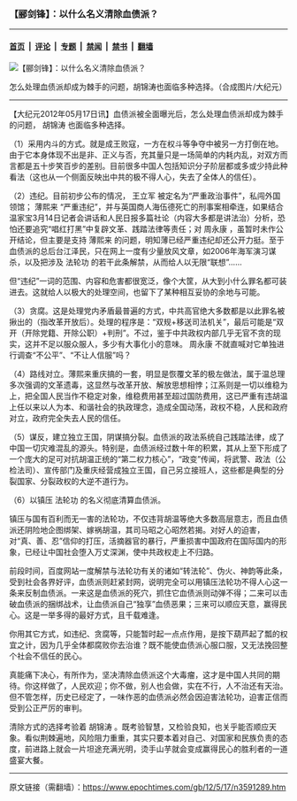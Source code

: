 ### 【郦剑锋】：以什么名义清除血债派？

---

#### [首页](../../../..?n3591289) &nbsp;|&nbsp; [评论](../../../../../epoch-comment?n3591289) &nbsp;|&nbsp; [专题](../../../../../epoch-special?n3591289) &nbsp;|&nbsp; [禁闻](../../../../../epoch-news?n3591289) &nbsp;|&nbsp; [禁书](../../../../../books?n3591289) &nbsp;|&nbsp; [翻墙](https://github.com/gfw-breaker/nogfw/blob/master/README.md?n3591289)


<div><img alt="【郦剑锋】：以什么名义清除血债派？" class="attachment-djy_600_400 size-djy_600_400 wp-post-image" src="https://i.epochtimes.com/assets/uploads/2012/05/1205180832412039-480x400.jpg"/>
<div class="caption">
 <p>
  怎么处理血债派却成为棘手的问题，胡锦涛也面临多种选择。（合成图片/大纪元）
 </p>
</div></div><hr/><div class="post_content" id="artbody" itemprop="articleBody">
 <!-- article content begin -->
 <p>
  【大纪元2012年05月17日讯】血债派被全面曝光后，怎么处理血债派却成为棘手的问题，
  <ok href="https://www.epochtimes.com/gb/tag/%E8%83%A1%E9%94%A6%E6%B6%9B.html">
   胡锦涛
  </ok>
  也面临多种选择。
 </p>
 <p>
  （1）采用内斗的方式。就是成王败寇，一方在权斗等争夺中被另一方打倒在地。由于它本身体现不出是非、正义与否，充其量只是一场简单的内耗内乱，对双方而言都是五十步笑百步的差别。目前很多中国人包括知识分子阶层都或多或少持此种看法（这也从一个侧面反映出中共的极不得人心，失去了全体人的信任）。
 </p>
 <p>
  （2）违纪。目前初步公布的情况，
  <ok href="https://www.epochtimes.com/gb/tag/%E7%8E%8B%E7%AB%8B%E5%86%9B.html">
   王立军
  </ok>
  被定名为“严重政治事件”，私闯外国领馆；
  <ok href="https://www.epochtimes.com/gb/tag/%E8%96%84%E7%86%99%E6%9D%A5.html">
   薄熙来
  </ok>
  “严重违纪”，并与英国商人海伍德死亡的刑事案相牵连，如果结合温家宝3月14日记者会讲话和人民日报多篇社论（内容大多都是讲法治）分析，恐怕还要追究“唱红打黑”中复辟文革、践踏法律等责任；对
  <ok href="https://www.epochtimes.com/gb/tag/%E5%91%A8%E6%B0%B8%E5%BA%B7.html">
   周永康
  </ok>
  ，虽暂时未作公开结论，但主要是支持
  <ok href="https://www.epochtimes.com/gb/tag/%E8%96%84%E7%86%99%E6%9D%A5.html">
   薄熙来
  </ok>
  的问题，明知薄已经严重违纪却还公开力挺。至于血债派的总后台江泽民，只在网上一度有少量放风文章，如2006年海军演习谋杀，以及把涉及
  <ok href="https://www.epochtimes.com/gb/tag/%E6%B3%95%E8%BD%AE%E5%8A%9F.html">
   法轮功
  </ok>
  的若干此条解禁，从而给人以无限“联想”……
 </p>
 <p>
  但“违纪”一词的范围、内容和危害都很宽泛，像个大筐，从大到小什么罪名都可装进去。这就给人以极大的处理空间，也留下了某种相互妥协的余地与可能。
 </p>
 <p>
  （3）贪腐。这是处理党内矛盾最普遍的方式，中共高官绝大多数都是以此罪名被揪出的（指改革开放后）。处理的程序是：“双规+移送司法机关”，最后可能是“双开（开除党籍、开除公职）+判刑”。不过，鉴于中共政权内部几乎无官不贪的现实，这并不足以服众服人，多少有大事化小的意味。
  <ok href="https://www.epochtimes.com/gb/tag/%E5%91%A8%E6%B0%B8%E5%BA%B7.html">
   周永康
  </ok>
  不就直喊对它单独进行调查“不公平”、“不让人信服”吗？
 </p>
 <p>
  （4）路线对立。薄熙来重庆搞的一套，明显是恢覆文革的极左做法，属于温总理多次强调的文革遗毒，这显然与改革开放、解放思想相悖；江系则是一切以维稳为上，把全国人民当作不稳定对象，维稳费用甚至超过国防费用，这已严重有违胡温上任以来以人为本、和谐社会的执政理念，造成全国动荡，政权不稳，人民和政府对立，政府完全失去人民的信任。
 </p>
 <p>
  （5）谋反，建立独立王国，阴谋搞分裂。血债派的政法系统自己践踏法律，成了中国一切灾难混乱的源头。特别是，血债派经过数十年的积累，其从上至下形成了一个庞大的足可对抗胡温正统的“第二权力核心”，“政变”传闻，将武警、政法（公检法司）、宣传部门及重庆经营成独立王国，自己另立接班人，这些都是典型的分裂国家、分裂政权的大逆不道行为。
 </p>
 <p>
  （6）以镇压
  <ok href="https://www.epochtimes.com/gb/tag/%E6%B3%95%E8%BD%AE%E5%8A%9F.html">
   法轮功
  </ok>
  的名义彻底清算血债派。
 </p>
 <p>
  镇压与国有百利而无一害的法轮功，不仅违背胡温等绝大多数高层意志，而且血债派还阴险地企图绑架、嫁祸胡温，其司马昭之心昭然若揭。对好人的迫害，对“真、善、忍”信仰的打压，活摘器官的暴行，严重损害中国政府在国际国内的形象，已经让中国社会堕入万丈深渊，使中共政权走上不归路。
 </p>
 <p>
  前段时间，百度网站一度解禁与法轮功有关的诸如“转法轮”、伪火、神韵等此条，受到社会各界好评，血债派则赶紧封网，说明完全可以用镇压法轮功不得人心这一条来反制血债派。一来这是血债派的死穴，抓住它血债派则动弹不得；二来可以击破血债派的捆绑战术，让血债派自己“独享”血债恶果；三来可以顺应天意，赢得民心。这是一举多得的最好方式，且千载难逢。
 </p>
 <p>
  你用其它方式，如违纪、贪腐等，只能暂时起一点点作用，是按下葫芦起了瓢的权宜之计，因为几乎全体都腐败你去治谁？既不能使血债派心服口服，又无法挽回整个社会不信任的民心。
 </p>
 <p>
  真能痛下决心，有所作为，坚决清除血债派这个大毒瘤，这才是中国人共同的期待。你这样做了，人民欢迎；你不做，别人也会做，实在不行，人不治还有天治。但不管怎样，历史已经定了，一味作恶的血债派必然会因迫害法轮功，迫害正信而受到公正严厉的审判。
 </p>
 <p>
  清除方式的选择考验着
  <ok href="https://www.epochtimes.com/gb/tag/%E8%83%A1%E9%94%A6%E6%B6%9B.html">
   胡锦涛
  </ok>
  。既考验智慧，又检验良知，也关乎能否顺应天象。看似荆棘遍地，风险阻力重重，其实只要本着对自己、对国家和民族负责的态度，前进路上就会一片坦途充满光明，烫手山芋就会变成赢得民心的胜利者的一道盛宴大餐。
 </p>
 <!-- article content end -->
 <div id="below_article_ad">
 </div>
</div>


---

原文链接（需翻墙）：https://www.epochtimes.com/gb/12/5/17/n3591289.htm